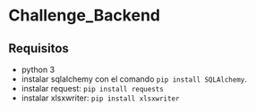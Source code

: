 # Challenge_Backend

## Requisitos

- python 3
- instalar sqlalchemy con el comando `pip install SQLAlchemy`.
- instalar request: `pip install requests`
- instalar xlsxwriter: `pip install xlsxwriter`